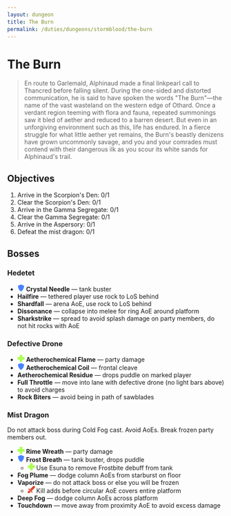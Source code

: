 ```yaml
---
layout: dungeon
title: The Burn
permalink: /duties/dungeons/stormblood/the-burn
---
```


# The Burn

> En route to Garlemald, Alphinaud made a final linkpearl call to Thancred before falling silent. During the one-sided and distorted communication, he is said to have spoken the words "The Burn"—the name of the vast wasteland on the western edge of Othard. Once a verdant region teeming with flora and fauna, repeated summonings saw it bled of aether and reduced to a barren desert. But even in an unforgiving environment such as this, life has endured. In a fierce struggle for what little aether yet remains, the Burn's beastly denizens have grown uncommonly savage, and you and your comrades must contend with their dangerous ilk as you scour its white sands for Alphinaud's trail.

## Objectives

1. Arrive in the Scorpion's Den: 0/1
2. Clear the Scorpion's Den: 0/1
3. Arrive in the Gamma Segregate: 0/1
4. Clear the Gamma Segregate: 0/1
5. Arrive in the Aspersory: 0/1
6. Defeat the mist dragon: 0/1

## Bosses

### Hedetet

- ![](/assets/icons/role-tank.png) **Crystal Needle** — tank buster
- **Hailfire** — tethered player use rock to LoS behind
- **Shardfall** — arena AoE, use rock to LoS behind
- **Dissonance** — collapse into melee for ring AoE around platform
- **Sharkstrike** — spread to avoid splash damage on party members, do not hit rocks with AoE

### Defective Drone

- ![](/assets/icons/role-healer.png) **Aetherochemical Flame** — party damage
- ![](/assets/icons/role-tank.png) **Aetherochemical Coil** — frontal cleave
- **Aetherochemical Residue** — drops puddle on marked player
- **Full Throttle** — move into lane with defective drone (no light bars above) to avoid charges
- **Rock Biters** — avoid being in path of sawblades

### Mist Dragon

Do not attack boss during Cold Fog cast. Avoid AoEs. Break frozen party members out.

- ![](/assets/icons/role-healer.png) **Rime Wreath** — party damage
- ![](/assets/icons/role-tank.png) **Frost Breath** — tank buster, drops puddle
  - ![](/assets/icons/role-healer.png) Use Esuna to remove Frostbite debuff from tank
- **Fog Plume** — dodge column AoEs from starburst on floor
- **Vaporize** — do not attack boss or else you will be frozen
  - ![](/assets/icons/role-dps.png) Kill adds before circular AoE covers entire platform
- **Deep Fog** — dodge column AoEs across platform
- **Touchdown** — move away from proximity AoE to avoid excess damage

